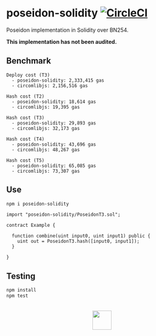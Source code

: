 # poseidon-solidity [![CircleCI](https://img.shields.io/circleci/build/github/vimwitch/poseidon-solidity/main)](https://dl.circleci.com/status-badge/redirect/gh/vimwitch/poseidon-solidity/tree/main)

Poseidon implementation in Solidity over BN254.

**This implementation has not been audited.**

## Benchmark

```
Deploy cost (T3)
  - poseidon-solidity: 2,333,415 gas
  - circomlibjs: 2,156,516 gas

Hash cost (T2)
  - poseidon-solidity: 18,614 gas
  - circomlibjs: 19,395 gas

Hash cost (T3)
  - poseidon-solidity: 29,893 gas
  - circomlibjs: 32,173 gas

Hash cost (T4)
  - poseidon-solidity: 43,696 gas
  - circomlibjs: 48,267 gas

Hash cost (T5)
  - poseidon-solidity: 65,085 gas
  - circomlibjs: 73,307 gas
```

## Use

```sh
npm i poseidon-solidity
```

```solidity
import "poseidon-solidity/PoseidonT3.sol";

contract Example {

  function combine(uint input0, uint input1) public {
    uint out = PoseidonT3.hash([input0, input1]);
  }

}
```

## Testing

```sh
npm install
npm test
```

<br />

<div align="center">
<a href="https://appliedzkp.org">
<img width="50px" height="auto" src="https://raw.githubusercontent.com/vimwitch/poseidon-solidity/main/pse_logo.svg" />
</a>
</div>
